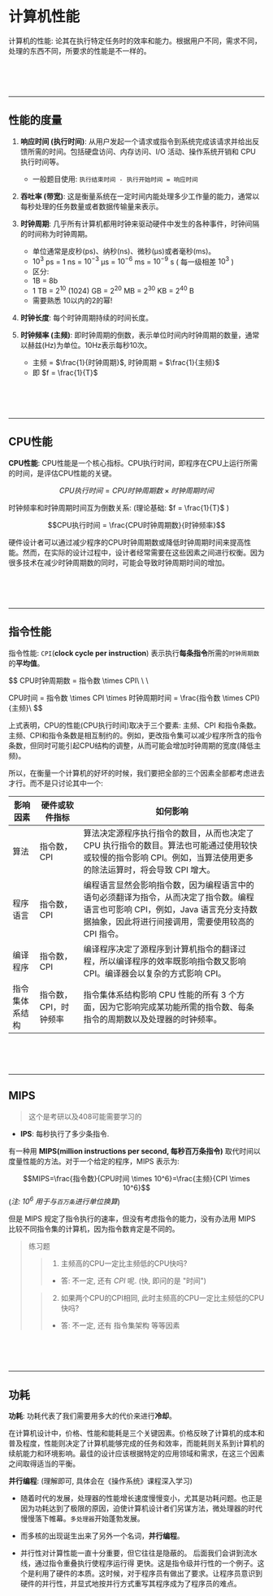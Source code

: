 # 计算机性能
计算机的性能: 论其在执行特定任务时的效率和能力。根据用户不同，需求不同，处理的东西不同，所要求的性能是不一样的。

<div style="margin-top: 80px;">

---
</div>

## 性能的度量

1. **响应时间 (执行时间)**: 从用户发起一个请求或指令到系统完成该请求并给出反馈所需的时间。包括硬盘访问、内存访问、I/O 活动、操作系统开销和 CPU 执行时间等。
    - 一般题目使用: `执行结束时间 - 执行开始时间 = 响应时间`

2. **吞吐率 (带宽)**: 这是衡量系统在一定时间内能处理多少工作量的能力，通常以每秒处理的任务数量或者数据传输量来表示。

3. **时钟周期**: 几乎所有计算机都用时钟来驱动硬件中发生的各种事件，时钟间隔的时间称为时钟周期。
    - 单位通常是皮秒(ps)、纳秒(ns)、微秒(μs)或者毫秒(ms)。
    - $10^3$ ps = $1$ ns = $10^{-3}$ μs = $10^{-6}$ ms = $10^{-9}$ s ( 每一级相差 $10^3$ )
    - 区分:
    - 1B = 8b
    - $1$ TB = $2^{10}$ (1024) GB = $2^{20}$ MB = $2^{30}$ KB = $2^{40}$ B
    - 需要熟悉 10以内的2的幂!

4. **时钟长度**: 每个时钟周期持续的时间长度。

5. **时钟频率 (主频)**: 即时钟周期的倒数，表示单位时间内时钟周期的数量，通常以赫兹(Hz)为单位。10Hz表示每秒10次。
    - 主频 = $\frac{1}{时钟周期}$, 时钟周期 = $\frac{1}{主频}$
    - 即 $f = \frac{1}{T}$

<div style="margin-top: 80px;">

---
</div>

## CPU性能
**CPU性能**: CPU性能是一个核心指标。CPU执行时间，即程序在CPU上运行所需的时间，是评估CPU性能的关键。

$$CPU执行时间 = CPU时钟周期数 \times 时钟周期时间$$

时钟频率和时钟周期时间互为倒数关系: (理论基础: $f = \frac{1}{T}$ )

$$CPU执行时间 = \frac{CPU时钟周期数}{时钟频率}$$

硬件设计者可以通过减少程序的CPU时钟周期数或降低时钟周期时间来提高性能。然而，在实际的设计过程中，设计者经常需要在这些因素之间进行权衡。因为很多技术在减少时钟周期数的同时，可能会导致时钟周期时间的增加。

<div style="margin-top: 80px;">

---
</div>

## 指令性能
指令性能: `CPI`(**clock cycle per instruction**) 表示执行**每条指令**所需的`时钟周期数`的**平均值**。

$$
CPU时钟周期数 = 指令数 \times CPI\\ \ \\

CPU时间 = 指令数 \times CPI \times 时钟周期时间 = \frac{指令数 \times CPI}{主频}\\
$$

上式表明，CPU的性能(CPU执行时间)取决于三个要素: 主频、CPI 和指令条数。主频、CPI和指令条数是相互制约的。例如，更改指令集可以减少程序所含的指令条数，但同时可能引起CPU结构的调整，从而可能会增加时钟周期的宽度(降低主频)。

所以，在衡量一个计算机的好坏的时候，我们要把全部的三个因素全部都考虑进去才行。而不是只讨论其中一个:

| 影响因素   | 硬件或软件指标 | 如何影响|
|-|-|-|
| 算法 | 指令数，CPI| 算法决定源程序执行指令的数目，从而也决定了 CPU 执行指令的数目。算法也可能通过使用较快或较慢的指令影响 CPI。例如，当算法使用更多的除法运算时，将会导致 CPI 增大。 |
| 程序语言 | 指令数，CPI | 编程语言显然会影响指令数，因为编程语言中的语句必须翻译为指令，从而决定了指令数。编程语言也可影响 CPI，例如，Java 语言充分支持数据抽象，因此将进行间接调用，需要使用较高的 CPI 指令。 |
| 编译程序 | 指令数，CPI | 编译程序决定了源程序到计算机指令的翻译过程，所以编译程序的效率既影响指令数又影响 CPI。编译器会以复杂的方式影响 CPI。|
| 指令集体系结构 | 指令数，CPI，时钟频率 | 指令集体系结构影响 CPU 性能的所有 3 个方面，因为它影响完成某功能所需的指令数、每条指令的周期数以及处理器的时钟频率。|

<div style="margin-top: 80px;">

---
</div>

## MIPS

> 这个是考研以及408可能需要学习的

- **IPS**: 每秒执行了多少条指令.

有一种用 **MIPS(million instructions per second, 每秒百万条指令)** 取代时间以度量性能的方法。对于一个给定的程序，MIPS 表示为:

$$MIPS=\frac{指令数}{CPU时间 \times 10^6}=\frac{主频}{CPI \times 10^6}$$ (*注: $10^6$ 用于与`百万条`进行单位换算*)

但是 MIPS 规定了指令执行的速率，但没有考虑指令的能力，没有办法用 MIPS 比较不同指令集的计算机，因为指令数肯定是不同的。

> 练习题
>
> > 1. 主频高的CPU一定比主频低的CPU快吗?
> > - 答: 不一定, 还有 $CPI$ 呢. (快, 即问的是 "时间")
>
> > 2. 如果两个CPU的CPI相同, 此时主频高的CPU一定比主频低的CPU快吗?
> > - 答: 不一定, 还有 指令集架构 等等因素

<div style="margin-top: 80px;">

---
</div>

## 功耗
**功耗**: 功耗代表了我们需要用多大的代价来进行**冷却**。

在计算机设计中，价格、性能和能耗是三个关键因素。价格反映了计算机的成本和普及程度，性能则决定了计算机能够完成的任务和效率，而能耗则关系到计算机的续航能力和环境影响。最佳的设计应该根据特定的应用领域和需求，在这三个因素之间取得适当的平衡。

**并行编程**: (理解即可, 具体会在《操作系统》课程深入学习)

- 随着时代的发展，处理器的性能增长速度慢慢变小，尤其是功耗问题。也正是因为功耗达到了极限的原因，迫使计算机设计者们另谋方法，微处理器的时代慢慢落下帷幕。`多处理器`开始蓬勃发展。

- 而多核的出现诞生出来了另外一个名词，**并行编程**。

- 并行性对计算性能一直十分重要，但它往往是隐蔽的。 后面我们会讲到流水线，通过指令重叠执行使程序运行得 更快。这是指令级并行性的一个例子。这个是利用了硬件的本质。这时候，对于程序员有做出了要求。让程序员意识到硬件的并行性，并显式地按并行方式重写其程序成为了程序员的难点。